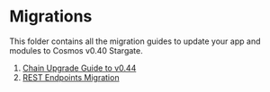 <!--
order: false
parent:
  order: 6
-->

# Migrations

This folder contains all the migration guides to update your app and modules to Cosmos v0.40 Stargate.

1. [Chain Upgrade Guide to v0.44](./chain-upgrade-guide-044.md)
2. [REST Endpoints Migration](./rest.md)
